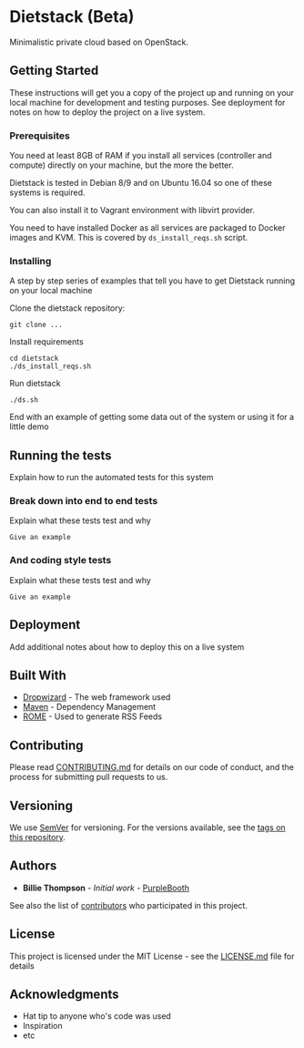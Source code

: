 # Dietstack (Beta)

Minimalistic private cloud based on OpenStack.

## Getting Started

These instructions will get you a copy of the project up and running on your local machine for development and testing purposes. See deployment for notes on how to deploy the project on a live system. 

### Prerequisites

You need at least 8GB of RAM if you install all services (controller and compute) directly on your machine, but the more the better. 

Dietstack is tested in Debian 8/9 and on Ubuntu 16.04 so one of these systems is required.

You can also install it to Vagrant environment with libvirt provider.

You need to have installed Docker as all services are packaged to Docker images and KVM. This is covered by `ds_install_reqs.sh` script.

### Installing

A step by step series of examples that tell you have to get Dietstack running on your local machine

Clone the dietstack repository:

```
git clone ...
```

Install requirements

```
cd dietstack
./ds_install_reqs.sh 
```

Run dietstack
```
./ds.sh
```

End with an example of getting some data out of the system or using it for a little demo

## Running the tests

Explain how to run the automated tests for this system

### Break down into end to end tests

Explain what these tests test and why

```
Give an example
```

### And coding style tests

Explain what these tests test and why

```
Give an example
```

## Deployment

Add additional notes about how to deploy this on a live system

## Built With

* [Dropwizard](http://www.dropwizard.io/1.0.2/docs/) - The web framework used
* [Maven](https://maven.apache.org/) - Dependency Management
* [ROME](https://rometools.github.io/rome/) - Used to generate RSS Feeds

## Contributing

Please read [CONTRIBUTING.md](https://gist.github.com/PurpleBooth/b24679402957c63ec426) for details on our code of conduct, and the process for submitting pull requests to us.

## Versioning

We use [SemVer](http://semver.org/) for versioning. For the versions available, see the [tags on this repository](https://github.com/your/project/tags). 

## Authors

* **Billie Thompson** - *Initial work* - [PurpleBooth](https://github.com/PurpleBooth)

See also the list of [contributors](https://github.com/your/project/contributors) who participated in this project.

## License

This project is licensed under the MIT License - see the [LICENSE.md](LICENSE.md) file for details

## Acknowledgments

* Hat tip to anyone who's code was used
* Inspiration
* etc
